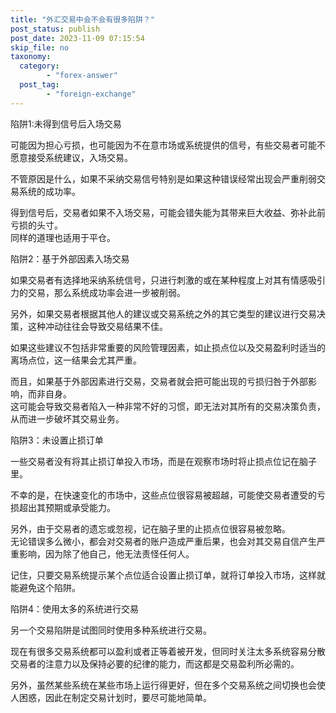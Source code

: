 ```yaml
---
title: "外汇交易中会不会有很多陷阱？"
post_status: publish
post_date: 2023-11-09 07:15:54
skip_file: no
taxonomy:
  category:
        - "forex-answer"
  post_tag:
        - "foreign-exchange"
---
```


陷阱1:未得到信号后入场交易

可能因为担心亏损，也可能因为不在意市场或系统提供的信号，有些交易者可能不愿意接受系统建议，入场交易。

不管原因是什么，如果不采纳交易信号特别是如果这种错误经常出现会严重削弱交易系统的成功率。

得到信号后，交易者如果不入场交易，可能会错失能为其带来巨大收益、弥补此前亏损的头寸。  
同样的道理也适用于平仓。

陷阱2：基于外部因素入场交易

如果交易者有选择地采纳系统信号，只进行刺激的或在某种程度上对其有情感吸引力的交易，那么系统成功率会进一步被削弱。

另外，如果交易者根据其他人的建议或交易系统之外的其它类型的建议进行交易决策，这种冲动往往会导致交易结果不佳。

如果这些建议不包括非常重要的风险管理因素，如止损点位以及交易盈利时适当的离场点位，这一结果会尤其严重。

而且，如果基于外部因素进行交易，交易者就会把可能出现的亏损归咎于外部影响，而非自身。  
这可能会导致交易者陷入一种非常不好的习惯，即无法对其所有的交易决策负责，从而进一步破坏其交易业务。

陷阱3：未设置止损订单

一些交易者没有将其止损订单投入市场，而是在观察市场时将止损点位记在脑子里。

不幸的是，在快速变化的市场中，这些点位很容易被超越，可能使交易者遭受的亏损超出其预期或承受能力。

另外，由于交易者的遗忘或忽视，记在脑子里的止损点位很容易被忽略。  
无论错误多么微小，都会对交易者的账户造成严重后果，也会对其交易自信产生严重影响，因为除了他自己，他无法责怪任何人。

记住，只要交易系统提示某个点位适合设置止损订单，就将订单投入市场，这样就能避免这个陷阱。

陷阱4：使用太多的系统进行交易

另一个交易陷阱是试图同时使用多种系统进行交易。

现在有很多交易系统都可以盈利或者正等着被开发，但同时关注太多系统容易分散交易者的注意力以及保持必要的纪律的能力，而这都是交易盈利所必需的。

另外，虽然某些系统在某些市场上运行得更好，但在多个交易系统之间切换也会使人困惑，因此在制定交易计划时，要尽可能地简单。
